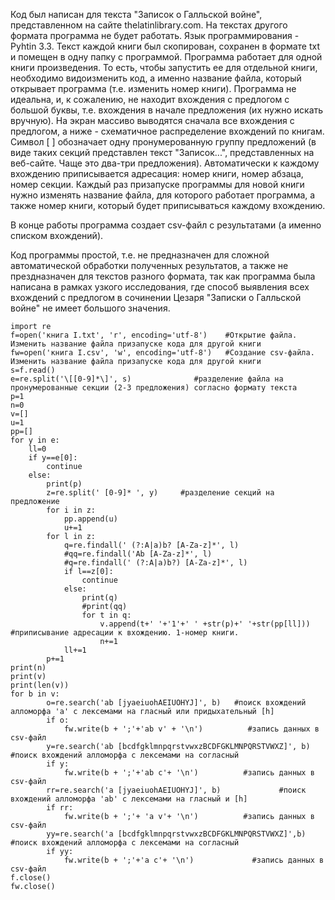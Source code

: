 Код был написан для текста "Записок о Галльской войне", представленном на сайте thelatinlibrary.com. На текстах другого формата программа не будет работать. Язык программирования - Pyhtin 3.3.
Текст каждой книги был скопирован, сохранен в формате txt и помещен в одну папку с программой.
Программа работает для одной книги произведения. То есть, чтобы запустить ее для отдельной книги, необходимо видоизменить код, а именно название файла, который открывает программа (т.е. изменить номер книги).
Программа не идеальна, и, к сожалению, не находит вхождения с предлогом с большой буквы, т.е. вхождения в начале предложения (их нужно искать вручную). 
На экран массиво выводятся сначала все вхождения с предлогом, а ниже - схематичное распределение вхождений по книгам. Символ [ ] обозначает одну пронумерованную группу предложений (в виде таких секций представлен текст "Записок...", представленных на веб-сайте. Чаще это два-три предложения).
Автоматически к каждому вхождению приписывается адресация: номер книги, номер абзаца, номер секции. Каждый раз призапуске программы для новой книги нужно изменять название файла, для которого работает программа, а также номер книги, который будет приписываться каждому вхождению.

В конце работы программа создает csv-файл с результатами (а именно списком вхождений). 

Код программы простой, т.е. не предназначен для сложной автоматической обработки полученных результатов, а также не прездназначен для текстов разного формата, так как программа была написана в рамках узкого исследования, где способ выявления всех вхождений с предлогом в сочинении Цезаря "Записки о Галльской войне" не имеет большого значения.





    import re
    f=open('книга I.txt', 'r', encoding='utf-8')    #Открытие файла. Изменить название файла призапуске кода для другой книги
    fw=open('книга I.csv', 'w', encoding='utf-8')   #Создание csv-файла. Изменить название файла призапуске кода для другой книги
    s=f.read()  
    e=re.split('\[[0-9]*\]', s)              #разделение файла на пронумерованные секции (2-3 предложения) согласно формату текста
    p=1
    n=0
    v=[]
    u=1
    pp=[]
    for y in e:
        ll=0
        if y==e[0]:
            continue
        else:
            print(p)
            z=re.split(' [0-9]* ', y)     #разделение секций на предложение
            for i in z:
                pp.append(u)
                u+=1
            for l in z:
                q=re.findall(' (?:A|a)b? [A-Za-z]*', l)
                #qq=re.findall('Ab [A-Za-z]*', l)
                #q=re.findall(' (?:A|a)b?) [A-Za-z]*', l)
                if l==z[0]:
                    continue
                else:
                    print(q)
                    #print(qq)
                    for t in q:
                        v.append(t+' '+'1'+' ' +str(p)+' '+str(pp[ll])) #приписывание адресации к вхождению. 1-номер книги. 
                        n+=1
                ll+=1
            p+=1
    print(n)
    print(v)
    print(len(v))
    for b in v:
            o=re.search('ab [jyaeiuohAEIUOHYJ]', b)   #поиск вхождений алломорфа 'а' с лексемами на гласный или придыхательный [h]
            if o:
                fw.write(b + ';'+'ab v' + '\n')          #запись данных в csv-файл
            y=re.search('ab [bcdfgklmnpqrstvwxzBCDFGKLMNPQRSTVWXZ]', b)        #поиск вхождений алломорфа с лексемами на согласный 
            if y:
                fw.write(b + ';'+'ab c'+ '\n')          #запись данных в csv-файл
            rr=re.search('a [jyaeiuohAEIUOHYJ]', b)             #поиск вхождений алломорфа 'ab' с лексемами на гласный и [h]
            if rr:
                fw.write(b + ';'+ 'a v'+ '\n')          #запись данных в csv-файл
            yy=re.search('a [bcdfgklmnpqrstvwxzBCDFGKLMNPQRSTVWXZ]',b)  #поиск вхождений алломорфа с лексемами на согласный
            if yy:
                fw.write(b + ';'+'a c'+ '\n')             #запись данных в csv-файл
    f.close()
    fw.close()

